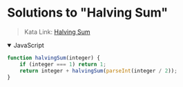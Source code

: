 # Solutions to "Halving Sum"

> Kata Link: [Halving Sum](https://www.codewars.com/kata/5a58d46cfd56cb4e8600009d)

<details open>
<summary>JavaScript</summary>
<p>

```js
function halvingSum(integer) {
    if (integer === 1) return 1;
    return integer + halvingSum(parseInt(integer / 2));
}
```

</p>
</details>
